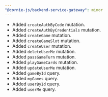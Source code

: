 ```yaml
---
"@cornie-js/backend-service-gateway": minor
---
```


- Added `createAuthByCode` mutation.
- Added `createAuthByCredentials` mutation.
- Added `createGame` mutation.
- Added `createGameSlot` mutation.
- Added `createUser` mutation.
- Added `deleteUserMe` mutation.
- Added `passGameTurn` mutation.
- Added `playGameCards` mutation.
- Added `updateUserMe` mutation.
- Added `gameById` query.
- Added `myGames` query.
- Added `userById` query.
- Added `userMe` query.
